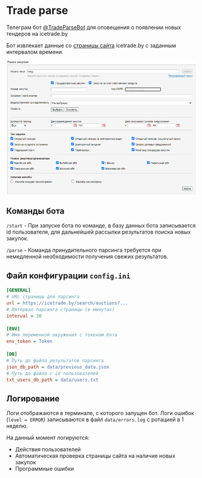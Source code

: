 # Trade parse
Телеграм бот [@TradeParseBot](https://t.me/TradeParseBot) для оповещения о появлении новых тендеров на icetrade.by

Бот извлекает данные со [страницы сайта](https://icetrade.by/search/auctions?search_text=%D0%B3%D0%B5%D0%BE%D0%B4&zakup_type%5B1%5D=1&zakup_type%5B2%5D=1&auc_num=&okrb=&company_title=&establishment=0&industries=&period=&created_from=&created_to=&request_end_from=&request_end_to=&t%5BTrade%5D=1&t%5BeTrade%5D=1&t%5BsocialOrder%5D=1&t%5BsingleSource%5D=1&t%5BAuction%5D=1&t%5BRequest%5D=1&t%5BcontractingTrades%5D=1&t%5Bnegotiations%5D=1&t%5BOther%5D=1&r%5B1%5D=1&r%5B2%5D=2&r%5B7%5D=7&r%5B3%5D=3&r%5B4%5D=4&r%5B6%5D=6&r%5B5%5D=5&sort=num%3Adesc&sbm=1&onPage=100) 
icetrade.by с заданным интервалом времени.

![align="left", img.png](img.png)

## Команды бота

`/start` - При запуске бота по команде, в базу данных бота записывается id пользователя, 
для дальнейшей рассылки результатов поиска новых закупок.

`/parse` - Команда принудительного парсинга требуется при немедленной необходимости получения свежих результатов.

## Файл конфигурации `config.ini`

```ini
[GENERAL]
# URL страницы для парсинга
url = https://icetrade.by/search/auctions?...
# Интервал парсинга страницы (в минутах)
interval = 30

[ENV]
# Имя переменной окружения с токеном бота
env_token = Token

[DB]
# Путь до файла результатов парсинга
json_db_path = data/previous_data.json
# Путь до файла с id пользователей
txt_users_db_path = data/users.txt
```

## Логирование

Логи отображаются в терминале, с которого запущен бот. Логи ошибок (`level = ERROR`) записываются в файл 
`data/errors.log` с ротацией в 1 неделю.

На данный момент логируются:
* Действия пользователей
* Автоматическая проверка страницы сайта на наличие новых закупок
* Программные ошибки
